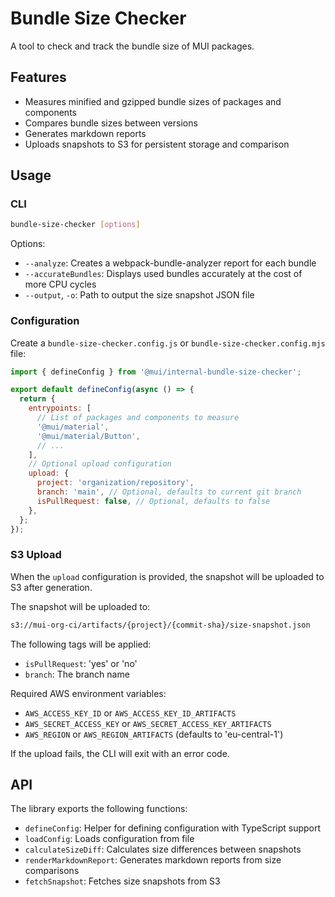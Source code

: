 # Bundle Size Checker

A tool to check and track the bundle size of MUI packages.

## Features

- Measures minified and gzipped bundle sizes of packages and components
- Compares bundle sizes between versions
- Generates markdown reports
- Uploads snapshots to S3 for persistent storage and comparison

## Usage

### CLI

```bash
bundle-size-checker [options]
```

Options:

- `--analyze`: Creates a webpack-bundle-analyzer report for each bundle
- `--accurateBundles`: Displays used bundles accurately at the cost of more CPU cycles
- `--output`, `-o`: Path to output the size snapshot JSON file

### Configuration

Create a `bundle-size-checker.config.js` or `bundle-size-checker.config.mjs` file:

```js
import { defineConfig } from '@mui/internal-bundle-size-checker';

export default defineConfig(async () => {
  return {
    entrypoints: [
      // List of packages and components to measure
      '@mui/material',
      '@mui/material/Button',
      // ...
    ],
    // Optional upload configuration
    upload: {
      project: 'organization/repository',
      branch: 'main', // Optional, defaults to current git branch
      isPullRequest: false, // Optional, defaults to false
    },
  };
});
```

### S3 Upload

When the `upload` configuration is provided, the snapshot will be uploaded to S3 after generation.

The snapshot will be uploaded to:

```bash
s3://mui-org-ci/artifacts/{project}/{commit-sha}/size-snapshot.json
```

The following tags will be applied:

- `isPullRequest`: 'yes' or 'no'
- `branch`: The branch name

Required AWS environment variables:

- `AWS_ACCESS_KEY_ID` or `AWS_ACCESS_KEY_ID_ARTIFACTS`
- `AWS_SECRET_ACCESS_KEY` or `AWS_SECRET_ACCESS_KEY_ARTIFACTS`
- `AWS_REGION` or `AWS_REGION_ARTIFACTS` (defaults to 'eu-central-1')

If the upload fails, the CLI will exit with an error code.

## API

The library exports the following functions:

- `defineConfig`: Helper for defining configuration with TypeScript support
- `loadConfig`: Loads configuration from file
- `calculateSizeDiff`: Calculates size differences between snapshots
- `renderMarkdownReport`: Generates markdown reports from size comparisons
- `fetchSnapshot`: Fetches size snapshots from S3
